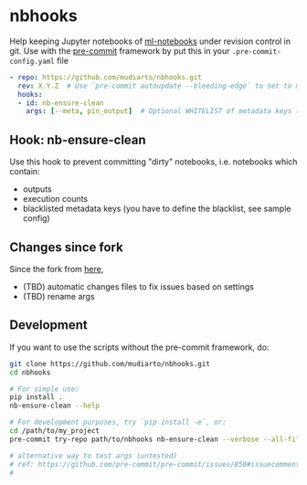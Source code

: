 # nbhooks

Help keeping Jupyter notebooks of [ml-notebooks](https://github.com/mudiarto/ml-notebooks)
under revision control in git.
Use with the [pre-commit](https://pre-commit.com) framework
by put this in your `.pre-commit-config.yaml` file

```yaml
- repo: https://github.com/mudiarto/nbhooks.git
  rev: X.Y.Z  # Use `pre-commit autoupdate --bleeding-edge` to set to most recent version
  hooks:
  - id: nb-ensure-clean
    args: [--meta, pin_output]  # Optional WHITELIST of metadata keys (you can use regex)
```

## Hook: nb-ensure-clean

Use this hook to prevent committing "dirty" notebooks, i.e. notebooks which contain:

* outputs
* execution counts
* blacklisted metadata keys (you have to define the blacklist, see sample config)

## Changes since fork

Since the fork from [here](https://github.com/patnr/nbhooks),

* (TBD) automatic changes files to fix issues based on settings
* (TBD) rename args

## Development

If you want to use the scripts without the pre-commit framework, do:

```bash
git clone https://github.com/mudiarto/nbhooks.git
cd nbhooks

# For simple use:
pip install .
nb-ensure-clean --help

# For development purposes, try `pip install -e`, or:
cd /path/to/my_project
pre-commit try-repo path/to/nbhooks nb-ensure-clean --verbose --all-files

# alternative way to test args (untested)
# ref: https://github.com/pre-commit/pre-commit/issues/850#issuecomment-431650519
# 